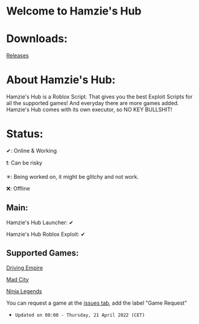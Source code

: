 # Welcome to Hamzie's Hub

# Downloads:

[Releases](https://github.com/Hamziee/Hamzies-Hub/releases)

# About Hamzie's Hub:

Hamzie's Hub is a Roblox Script. That gives you the best Exploit Scripts for all the supported games! And everyday there are more games added. Hamzie's Hub comes with its own executor, so NO KEY BULLSHIT!

# Status:
>
✔: Online & Working
>
❗: Can be risky
>
✳: Being worked on, it might be glitchy and not work.
>
❌: Offline

## Main:
>
Hamzie's Hub Launcher: ✔
>
Hamzie's Hub Roblox Exploit: ✔

## Supported Games:
>
[Driving Empire](https:/www.roblox.com/games/3351674303/)
>
[Mad City](https://www.roblox.com/games/1224212277/)
>
[Ninja Legends](https://www.roblox.com/games/3956818381/)
>
You can request a game at the [issues tab](https://github.com/Hamziee/Hamzies-Hub/issues), add the label "Game Request"
>
* `Updated on 00:00 - Thursday, 21 April 2022 (CET)`

